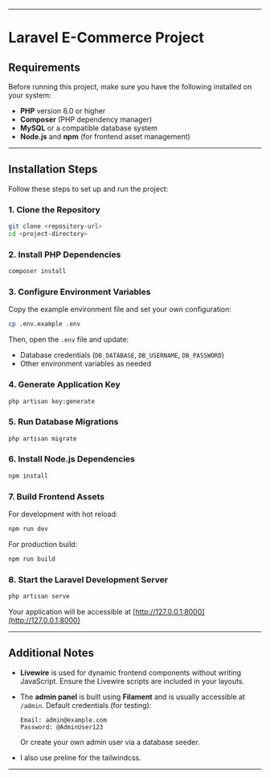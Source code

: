 

---

# Laravel E-Commerce Project

## Requirements

Before running this project, make sure you have the following installed on your system:

* **PHP** version 8.0 or higher
* **Composer** (PHP dependency manager)
* **MySQL** or a compatible database system
* **Node.js** and **npm** (for frontend asset management)

---

## Installation Steps

Follow these steps to set up and run the project:

### 1. Clone the Repository

```bash
git clone <repository-url>
cd <project-directory>
```

### 2. Install PHP Dependencies

```bash
composer install
```

### 3. Configure Environment Variables

Copy the example environment file and set your own configuration:

```bash
cp .env.example .env
```

Then, open the `.env` file and update:

* Database credentials (`DB_DATABASE`, `DB_USERNAME`, `DB_PASSWORD`)
* Other environment variables as needed

### 4. Generate Application Key

```bash
php artisan key:generate
```

### 5. Run Database Migrations

```bash
php artisan migrate
```

### 6. Install Node.js Dependencies

```bash
npm install
```

### 7. Build Frontend Assets

For development with hot reload:

```bash
npm run dev
```

For production build:

```bash
npm run build
```

### 8. Start the Laravel Development Server

```bash
php artisan serve
```

Your application will be accessible at [http://127.0.0.1:8000](http://127.0.0.1:8000)

---

## Additional Notes

* **Livewire** is used for dynamic frontend components without writing JavaScript. Ensure the Livewire scripts are included in your layouts.
* The **admin panel** is built using **Filament** and is usually accessible at `/admin`.
  Default credentials (for testing):

  ```
  Email: admin@example.com
  Password: @AdminUser123
  ```

  Or create your own admin user via a database seeder.
* I also use preline for the tailwindcss.
---

